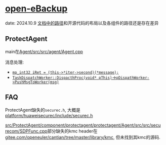 # [open-eBackup](https://gitcode.com/eBackup/open-eBackup)
date: 2024.10.9 [文档中的路径](https://gitcode.com/eBackup/open-eBackup/blob/master/doc/quick_guide/%E5%BF%AB%E9%80%9F%E5%85%A5%E9%97%A8.md)和开源代码的布局以及各组件的路径还是存在差异

## ProtectAgent
main在[Agent/src/src/agent/Agent.cpp](https://gitcode.com/eBackup/open-eBackup/blob/master/src/ProtectAgent/component/protectagent/protectagent/Agent/src/src/agent/Agent.cpp)

消息处理:
- [`mp_int32 iRet = (this->*iter->second)(*message);`](src/ProtectAgent/component/protectagent/protectagent/Agent/src/src/message/tcp/TCPClientHandler.cpp)
- [`TaskDispatchWorker::DispacthProc(void* pThis)`->`pDispathWorker->PushMsgToWorker(msg)`](src/ProtectAgent/component/protectagent/protectagent/Agent/src/src/agent/TaskDispatchWorker.cpp)

## FAQ
ProtectAgent缺失的`securec.h`, 大概是[platform/huaweisecurec/include/securec.h](https://github.com/huaweicloud/huaweicloud-sdk-c-obs/blob/master/platform/huaweisecurec/include/securec.h)

[src/ProtectAgent/component/protectagent/protectagent/Agent/src/src/securecom/SDPFunc.cpp]()部分缺失的kmc header在[gitee.com/openeuler/cantian/tree/master/library/kmc](https://gitee.com/openeuler/cantian/tree/master/library/kmc), 但未找到其kmc的源码.